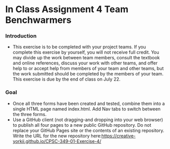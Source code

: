 # In Class Assignment 4 Team Benchwarmers


### Introduction
  - This exercise is to be completed with your project teams. If you complete this exercise by yourself, you will not receive full credit. You may divide up the work between team members, consult the textbook and online references, discuss your work with other teams, and offer help to or accept help from members of your team and other teams, but the work submitted should be completed by the members of your team. This exercise is due by the end of class on July 22.
  
### Goal
  - Once all three forms have been created and tested, combine them into a single HTML page named index.html. Add Nav tabs to switch between the three forms.
  - Use a GitHub client (not dragging-and dropping into your web browser) to publish all four pages to a new public GitHub repository. Do not replace your GitHub Pages site or the contents of an existing repository. Write the URL for the new repository here:https://creative-yorkii.github.io/CPSC-349-01-Exercise-4/
